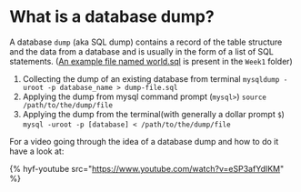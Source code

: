 # What is a database dump?

A database `dump` (aka SQL dump) contains a record of the table structure and the data from a database and is usually in the form of a list of SQL statements. ([An example file named world.sql](https://github.com/HackYourFuture/databases/blob/master/Week1/world.sql) is present in the `Week1` folder)

1. Collecting the dump of an existing database from terminal `mysqldump -uroot -p database_name > dump-file.sql`
2. Applying the dump from mysql command prompt (`mysql>`) `source /path/to/the/dump/file`
3. Applying the dump from the terminal(with generally a dollar prompt `$`) `mysql -uroot -p [database] < /path/to/the/dump/file`

For a video going through the idea of a database dump and how to do it have a look at:

{% hyf-youtube src="https://www.youtube.com/watch?v=eSP3afYdIKM" %}
